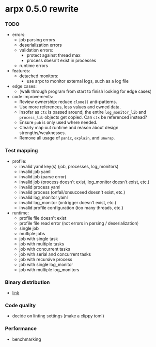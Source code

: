# arpx 0.5.0 rewrite

### TODO

- errors:
  - job parsing errors
  - deserialization errors
  - validation errors:
    - protect against thread max
    - process doesn't exist in processes
  - runtime errors
- features:
  - detached monitors:
    - use arpx to monitor external logs, such as a log file
- edge cases:
  - (walk through program from start to finish looking for edge cases)
- code improvements:
  - Review ownership: reduce `clone()` anti-patterns.
  - Use more references, less values and owned data.
  - Insofar as `ctx` is passed around, the entire `log_monitor_lib` and `process_lib` objects get copied. Can `ctx` be referenced instead?
  - Ensure `pub` is only used where needed.
  - Clearly map out runtime and reason about design strengths/weaknesses.
  - Remove all usage of `panic`, `explain`, and `unwrap`.


### Test mapping

- profile:
  - invalid yaml key(s) (job, processes, log_monitors)
  - invalid job yaml
  - invalid job (parse error)
  - invalid job (process doesn't exist, log_monitor doesn't exist, etc.)
  - invalid process yaml
  - invalid process (onfail/onsucceed doesn't exist, etc.)
  - invalid log_monitor yaml
  - invalid log_monitor (ontrigger doesn't exist, etc.)
  - invalid profile configuration (too many threads, etc.)
- runtime:
  - profile file doesn't exist
  - profile file read error (not errors in parsing / deserialization)
  - single job
  - multiple jobs
  - job with single task
  - job with multiple tasks
  - job with concurrent tasks
  - job with serial and concurrent tasks
  - job with recursive process
  - job with single log_monitor
  - job with multiple log_monitors

### Binary distribution
- [link](https://rust-cli.github.io/book/tutorial/packaging.html#distributing-binaries)

### Code quality
- decide on linting settings (make a clippy toml)

### Performance
- benchmarking
